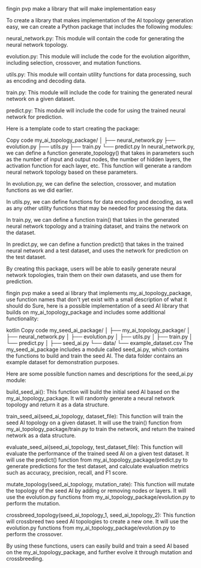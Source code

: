 fingin pvp
make a library that will make implementation easy

To create a library that makes implementation of the AI topology generation easy, we can create a Python package that includes the following modules:

neural_network.py: This module will contain the code for generating the neural network topology.

evolution.py: This module will include the code for the evolution algorithm, including selection, crossover, and mutation functions.

utils.py: This module will contain utility functions for data processing, such as encoding and decoding data.

train.py: This module will include the code for training the generated neural network on a given dataset.

predict.py: This module will include the code for using the trained neural network for prediction.

Here is a template code to start creating the package:

Copy code
my_ai_topology_package/
│
├── neural_network.py
├── evolution.py
├── utils.py
├── train.py
└── predict.py
In neural_network.py, we can define a function generate_topology() that takes in parameters such as the number of input and output nodes, the number of hidden layers, the activation function for each layer, etc. This function will generate a random neural network topology based on these parameters.

In evolution.py, we can define the selection, crossover, and mutation functions as we did earlier.

In utils.py, we can define functions for data encoding and decoding, as well as any other utility functions that may be needed for processing the data.

In train.py, we can define a function train() that takes in the generated neural network topology and a training dataset, and trains the network on the dataset.

In predict.py, we can define a function predict() that takes in the trained neural network and a test dataset, and uses the network for prediction on the test dataset.

By creating this package, users will be able to easily generate neural network topologies, train them on their own datasets, and use them for prediction.




fingin pvp
make a seed ai library that implements my_ai_topology_package, use function names that don't yet exist with a small description of what it should do
Sure, here is a possible implementation of a seed AI library that builds on my_ai_topology_package and includes some additional functionality:

kotlin
Copy code
my_seed_ai_package/
│
├── my_ai_topology_package/
│   ├── neural_network.py
│   ├── evolution.py
│   ├── utils.py
│   ├── train.py
│   └── predict.py
│
├── seed_ai.py
└── data/
    └── example_dataset.csv
The my_seed_ai_package includes a module called seed_ai.py, which contains the functions to build and train the seed AI. The data folder contains an example dataset for demonstration purposes.

Here are some possible function names and descriptions for the seed_ai.py module:

build_seed_ai(): This function will build the initial seed AI based on the my_ai_topology_package. It will randomly generate a neural network topology and return it as a data structure.

train_seed_ai(seed_ai_topology, dataset_file): This function will train the seed AI topology on a given dataset. It will use the train() function from my_ai_topology_package/train.py to train the network, and return the trained network as a data structure.

evaluate_seed_ai(seed_ai_topology, test_dataset_file): This function will evaluate the performance of the trained seed AI on a given test dataset. It will use the predict() function from my_ai_topology_package/predict.py to generate predictions for the test dataset, and calculate evaluation metrics such as accuracy, precision, recall, and F1 score.

mutate_topology(seed_ai_topology, mutation_rate): This function will mutate the topology of the seed AI by adding or removing nodes or layers. It will use the evolution.py functions from my_ai_topology_package/evolution.py to perform the mutation.

crossbreed_topology(seed_ai_topology_1, seed_ai_topology_2): This function will crossbreed two seed AI topologies to create a new one. It will use the evolution.py functions from my_ai_topology_package/evolution.py to perform the crossover.

By using these functions, users can easily build and train a seed AI based on the my_ai_topology_package, and further evolve it through mutation and crossbreeding.
